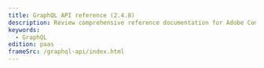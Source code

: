 ```yaml
---
title: GraphQL API reference (2.4.8)
description: Review comprehensive reference documentation for Adobe Commerce GraphQL API schemas.
keywords:
  - GraphQL
edition: paas
frameSrc: /graphql-api/index.html
---
```


